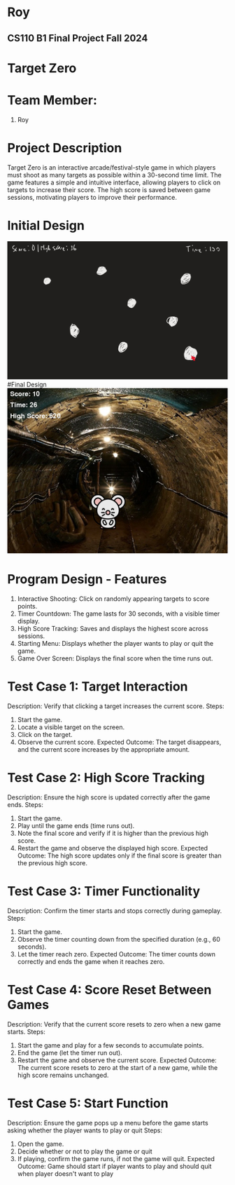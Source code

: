 # Roy
## CS110 B1 Final Project Fall 2024

# Target Zero
# Team Member:
1) Roy

# Project Description
Target Zero is an interactive arcade/festival-style game in which players must shoot as many targets as possible within a 30-second time limit. The game features a simple and intuitive interface, allowing players to click on targets to increase their score. The high score is saved between game sessions, motivating players to improve their performance.

# Initial Design
![initial gui](assets/gui.jpg)
#Final Design
![final gui](assets/finalgui.jpg)

# Program Design - Features
1. Interactive Shooting: Click on randomly appearing targets to score points.
2. Timer Countdown: The game lasts for 30 seconds, with a visible timer display.
3. High Score Tracking: Saves and displays the highest score across sessions.
4. Starting Menu: Displays whether the player wants to play or quit the game.
5. Game Over Screen: Displays the final score when the time runs out.

# Test Case 1: Target Interaction
Description: Verify that clicking a target increases the current score.
Steps:
1) Start the game.
2) Locate a visible target on the screen.
3) Click on the target.
4) Observe the current score.
Expected Outcome: The target disappears, and the current score increases by the appropriate amount.

# Test Case 2: High Score Tracking
Description: Ensure the high score is updated correctly after the game ends.
Steps:
1) Start the game.
2) Play until the game ends (time runs out).
3) Note the final score and verify if it is higher than the previous high score.
4) Restart the game and observe the displayed high score.
Expected Outcome: The high score updates only if the final score is greater than the previous high score.

# Test Case 3: Timer Functionality
Description: Confirm the timer starts and stops correctly during gameplay.
Steps:
1) Start the game.
2) Observe the timer counting down from the specified duration (e.g., 60 seconds).
3) Let the timer reach zero.
Expected Outcome: The timer counts down correctly and ends the game when it reaches zero.

# Test Case 4: Score Reset Between Games
Description: Verify that the current score resets to zero when a new game starts.
Steps:
1) Start the game and play for a few seconds to accumulate points.
2) End the game (let the timer run out).
3) Restart the game and observe the current score.
Expected Outcome: The current score resets to zero at the start of a new game, while the high score remains unchanged.

# Test Case 5: Start Function
Description: Ensure the game pops up a menu before the game starts asking whether the player wants to play or quit
Steps:
1) Open the game.
2) Decide whether or not to play the game or quit
3) If playing, confirm the game runs, if not the game will quit.
Expected Outcome: Game should start if player wants to play and should quit when player doesn't want to play
